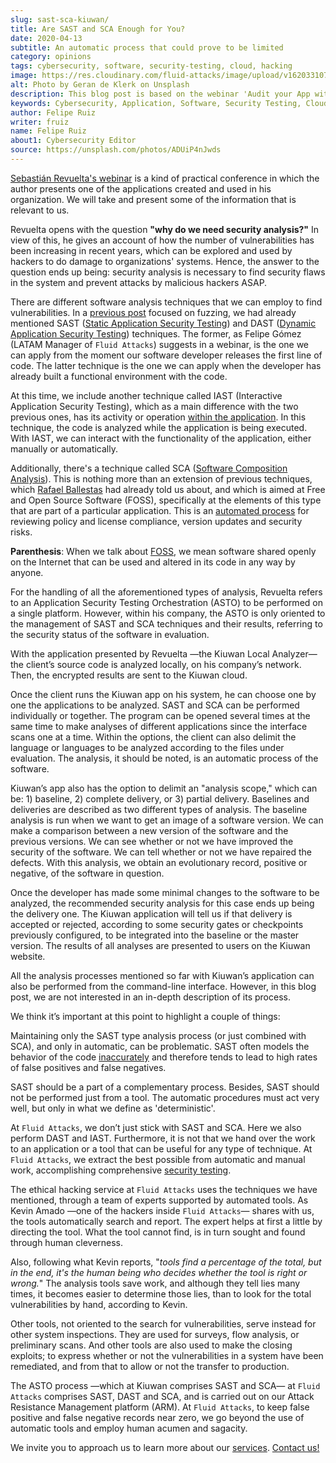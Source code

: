 ```yaml
---
slug: sast-sca-kiuwan/
title: Are SAST and SCA Enough for You?
date: 2020-04-13
subtitle: An automatic process that could prove to be limited
category: opinions
tags: cybersecurity, software, security-testing, cloud, hacking
image: https://res.cloudinary.com/fluid-attacks/image/upload/v1620331072/blog/sast-sca-kiuwan/cover_tuhbnl.webp
alt: Photo by Geran de Klerk on Unsplash
description: This blog post is based on the webinar 'Audit your App with Kiuwan Local Analyzer' by Sebastian Revuelta, Customer Manager at Kiuwan.
keywords: Cybersecurity, Application, Software, Security Testing, Cloud, Ethical Hacking, Pentesting
author: Felipe Ruiz
writer: fruiz
name: Felipe Ruiz
about1: Cybersecurity Editor
source: https://unsplash.com/photos/ADUiP4nJwds
---
```


[Sebastián Revuelta's
webinar](https://www.youtube.com/watch?v=zWKq6n4ZoRY&feature=youtu.be)
is a kind of practical conference in which the author presents one of
the applications created and used in his organization. We will take and
present some of the information that is relevant to us.

Revuelta opens with the question **"why do we need security analysis?"**
In view of this, he gives an account of how the number of
vulnerabilities has been increasing in recent years, which can be
explored and used by hackers to do damage to organizations' systems.
Hence, the answer to the question ends up being: security analysis is
necessary to find security flaws in the system and prevent attacks by
malicious hackers ASAP.

There are different software analysis techniques
that we can employ to find vulnerabilities.
In a [previous post](../fuzzing-forallsecure/)
focused on fuzzing,
we had already mentioned SAST
([Static Application Security Testing](../../product/sast/))
and DAST
([Dynamic Application Security Testing](../../product/dast/)) techniques.
The former,
as Felipe Gómez (LATAM Manager of `Fluid Attacks`) suggests in a webinar,
is the one we can apply
from the moment our software developer releases the first line of code.
The latter technique is the one we can apply
when the developer has already built a functional environment with the code.

At this time, we include another technique called IAST (Interactive
Application Security Testing), which as a main difference with the two
previous ones, has its activity or operation [within the
application](https://www.ptsecurity.com/ww-en/analytics/knowledge-base/sast-dast-iast-and-rasp-how-to-choose/).
In this technique, the code is analyzed while the application is being
executed. With IAST, we can interact with the functionality of the
application, either manually or automatically.

Additionally,
there's a technique called SCA
([Software Composition Analysis](../../product/sca/)).
This is nothing more than an extension of previous techniques,
which [Rafael Ballestas](../stand-shoulders-giants/)
had already told us about,
and which is aimed at Free and Open Source Software (FOSS),
specifically at the elements of this type
that are part of a particular application.
This is an [automated process](https://www.g2.com/product/software-composition-analysis)
for reviewing policy and license compliance,
version updates and security risks.

**Parenthesis**: When we talk about
[FOSS](https://en.wikipedia.org/wiki/Free_and_open-source_software),
we mean software shared openly on the Internet that can be used and
altered in its code in any way by anyone.

For the handling of all the aforementioned types of analysis, Revuelta
refers to an Application Security Testing Orchestration (ASTO) to be
performed on a single platform. However, within his company, the ASTO
is only oriented to the management of SAST and SCA techniques and
their results, referring to the security status of the software in
evaluation.

With the application presented by Revuelta —the Kiuwan Local Analyzer—
the client’s source code is analyzed locally, on his company’s network.
Then, the encrypted results are sent to the Kiuwan cloud.

<div>
<cta-banner
buttontxt="Read more"
link="/solutions/secure-code-review/"
title="Get started with Fluid Attacks' Secure Code Review solution right now"
/>
</div>

Once the client runs the Kiuwan app on his system, he can choose one by
one the applications to be analyzed. SAST and SCA can be performed
individually or together. The program can be opened several times at the
same time to make analyses of different applications since the interface
scans one at a time. Within the options, the client can also delimit the
language or languages to be analyzed according to the files under
evaluation. The analysis, it should be noted, is an automatic process of
the software.

Kiuwan’s app also has the option to delimit an "analysis scope," which
can be: 1) baseline, 2) complete delivery, or 3) partial delivery.
Baselines and deliveries are described as two different types of
analysis. The baseline analysis is run when we want to get an image of a
software version. We can make a comparison between a new version of the
software and the previous versions. We can see whether or not we have
improved the security of the software. We can tell whether or not we
have repaired the defects. With this analysis, we obtain an evolutionary
record, positive or negative, of the software in question.

Once the developer has made some minimal changes to the software to be
analyzed, the recommended security analysis for this case ends up being
the delivery one. The Kiuwan application will tell us if that delivery
is accepted or rejected, according to some security gates or checkpoints
previously configured, to be integrated into the baseline or the master
version. The results of all analyses are presented to users on the
Kiuwan website.

All the analysis processes mentioned so far with Kiuwan’s application
can also be performed from the command-line interface. However, in this
blog post, we are not interested in an in-depth description of its
process.

We think it’s important at this point to highlight a couple of things:

Maintaining only the SAST type analysis process (or just combined with
SCA), and only in automatic, can be problematic. SAST often models
the behavior of the code
[inaccurately](https://www.ptsecurity.com/ww-en/analytics/knowledge-base/sast-dast-iast-and-rasp-how-to-choose/)
and therefore tends to lead to high rates of false positives and false
negatives.

SAST should be a part of a complementary process. Besides, SAST
should not be performed just from a tool. The automatic procedures must
act very well, but only in what we define as 'deterministic'.

At `Fluid Attacks`, we don’t just stick with SAST and SCA. Here we
also perform DAST and IAST. Furthermore, it is not that we hand over
the work to an application or a tool that can be useful for any type of
technique. At `Fluid Attacks`, we extract the best possible from
automatic and manual work,
accomplishing comprehensive [security testing](../../solutions/security-testing/).

The ethical hacking service at `Fluid Attacks` uses the techniques we
have mentioned, through a team of experts supported by automated tools.
As Kevin Amado —one of the hackers inside `Fluid Attacks`— shares with
us, the tools automatically search and report. The expert helps at first
a little by directing the tool. What the tool cannot find, is in turn
sought and found through human cleverness.

Also, following what Kevin reports, "_tools find a percentage of the
total, but in the end, it's the human being who decides whether the tool
is right or wrong._" The analysis tools save work, and although they
tell lies many times, it becomes easier to determine those lies, than to
look for the total vulnerabilities by hand, according to Kevin.

Other tools, not oriented to the search for vulnerabilities, serve
instead for other system inspections. They are used for surveys, flow
analysis, or preliminary scans. And other tools are also used to make
the closing exploits; to express whether or not the vulnerabilities in a
system have been remediated, and from that to allow or not the transfer
to production.

The ASTO process
—which at Kiuwan comprises SAST and SCA—
at `Fluid Attacks` comprises SAST, DAST and SCA,
and is carried out on our Attack Resistance Management platform (ARM).
At `Fluid Attacks`,
to keep false positive and false negative records near zero,
we go beyond the use of automatic tools
and employ human acumen and sagacity.

We invite you to approach us to learn more about our
[services](../../services/continuous-hacking/).
[Contact us\!](../../contact-us/)
